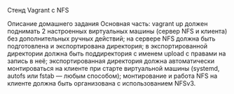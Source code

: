 Стенд Vagrant с NFS 

Описание домашнего задания 
Основная часть: 
vagrant up должен поднимать 2 настроенных виртуальных машины (сервер NFS и клиента) без дополнительных ручных действий;
на сервере NFS должна быть подготовлена и экспортирована директория; 
в экспортированной директории должна быть поддиректория с именем upload с правами на запись в неё; 
экспортированная директория должна автоматически монтироваться на клиенте при старте виртуальной машины (systemd, autofs или fstab — любым способом);
монтирование и работа NFS на клиенте должна быть организована с использованием NFSv3.
